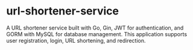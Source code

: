 # url-shortener-service
 A URL shortener service built with Go, Gin, JWT for authentication, and GORM with MySQL for database management. This application supports user registration, login, URL shortening, and redirection.
